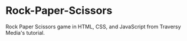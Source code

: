 # Rock-Paper-Scissors
Rock Paper Scissors game in HTML, CSS, and JavaScript from Traversy Media's tutorial.
